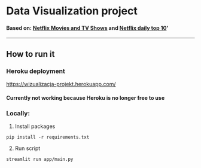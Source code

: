 # Data Visualization project

#### Based on: [Netflix Movies and TV Shows](https://www.kaggle.com/datasets/shivamb/netflix-shows) and [Netflix daily top 10](https://www.kaggle.com/datasets/prasertk/netflix-daily-top-10-in-us)'
              
---------------------------------------------------------------------------------------

## How to run it

### Heroku deployment
https://wizualizacja-projekt.herokuapp.com/
#### Currently not working because Heroku is no longer free to use

### Locally:
1. Install packages
```shell
pip install -r requirements.txt
```
2. Run script
```shell
streamlit run app/main.py
```
